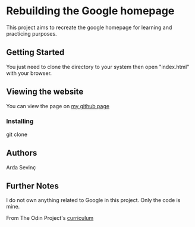 # Rebuilding the Google homepage

This project aims to recreate the google homepage for learning and practicing purposes.

## Getting Started

You just need to clone the directory to your system then open "index.html" with your browser.

## Viewing the website

You can view the page on [my github page](https://ardasevinc.me/google-homepage)

### Installing

git clone <url of the project>

## Authors

Arda Sevinç

## Further Notes

I do not own anything related to Google in this project. Only the code is mine.

From The Odin Project's [curriculum](http://www.theodinproject.com/courses/web-development-101/lessons/html-css)